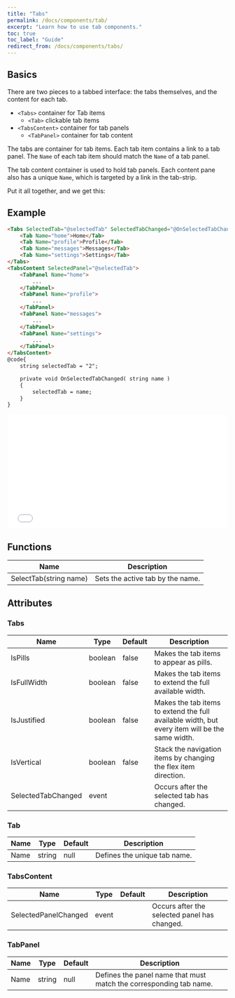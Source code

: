 ```yaml
---
title: "Tabs"
permalink: /docs/components/tab/
excerpt: "Learn how to use tab components."
toc: true
toc_label: "Guide"
redirect_from: /docs/components/tabs/
---
```


## Basics

There are two pieces to a tabbed interface: the tabs themselves, and the content for each tab. 

- `<Tabs>` container for Tab items
  - `<Tab>` clickable tab items
- `<TabsContent>` container for tab panels
  - `<TabPanel>` container for tab content

The tabs are container for tab items. Each tab item contains a link to a tab panel. The `Name` of each tab item should match the `Name` of a tab panel.

The tab content container is used to hold tab panels. Each content pane also has a unique `Name`, which is targeted by a link in the tab-strip.

Put it all together, and we get this:

## Example

```html
<Tabs SelectedTab="@selectedTab" SelectedTabChanged="@OnSelectedTabChanged">
    <Tab Name="home">Home</Tab>
    <Tab Name="profile">Profile</Tab>
    <Tab Name="messages">Messages</Tab>
    <Tab Name="settings">Settings</Tab>
</Tabs>
<TabsContent SelectedPanel="@selectedTab">
    <TabPanel Name="home">
        ...
    </TabPanel>
    <TabPanel Name="profile">
        ...
    </TabPanel>
    <TabPanel Name="messages">
        ...
    </TabPanel>
    <TabPanel Name="settings">
        ...
    </TabPanel>
</TabsContent>
@code{
    string selectedTab = "2";

    private void OnSelectedTabChanged( string name )
    {
        selectedTab = name;
    }
}
```

<iframe src="/examples/tabs/basic/" frameborder="0" scrolling="no" style="width:100%;height:260px;"></iframe>

## Functions

| Name                    | Description                                                                                 |
|-------------------------|---------------------------------------------------------------------------------------------|
| SelectTab(string name)  | Sets the active tab by the name.                                                            |

## Attributes

### Tabs

| Name                | Type                                                                       | Default          | Description                                                                                           |
|---------------------|----------------------------------------------------------------------------|------------------|-------------------------------------------------------------------------------------------------------|
| IsPills             | boolean                                                                    | false            | Makes the tab items to appear as pills.                                                               |
| IsFullWidth         | boolean                                                                    | false            | Makes the tab items to extend the full available width.                                               |
| IsJustified         | boolean                                                                    | false            | Makes the tab items to extend the full available width, but every item will be the same width.        |
| IsVertical          | boolean                                                                    | false            | Stack the navigation items by changing the flex item direction.                                       |
| SelectedTabChanged  | event                                                                      |                  | Occurs after the selected tab has changed.                                                            |

### Tab

| Name                | Type                                                                       | Default          | Description                                                                                           |
|---------------------|----------------------------------------------------------------------------|------------------|-------------------------------------------------------------------------------------------------------|
| Name                | string                                                                     | null             | Defines the unique tab name.                                                                          |

### TabsContent

| Name                | Type                                                                       | Default          | Description                                                                                           |
|---------------------|----------------------------------------------------------------------------|------------------|-------------------------------------------------------------------------------------------------------|
| SelectedPanelChanged | event                                                                     |                  | Occurs after the selected panel has changed.                                                          |

### TabPanel

| Name                | Type                                                                       | Default          | Description                                                                                           |
|---------------------|----------------------------------------------------------------------------|------------------|-------------------------------------------------------------------------------------------------------|
| Name                | string                                                                     | null             | Defines the panel name that must match the corresponding tab name.                                    |